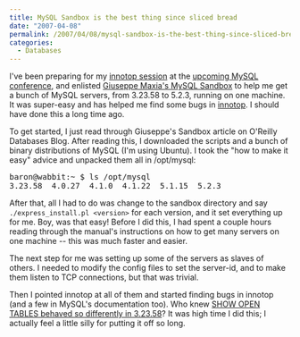 ```yaml
---
title: MySQL Sandbox is the best thing since sliced bread
date: "2007-04-08"
permalink: /2007/04/08/mysql-sandbox-is-the-best-thing-since-sliced-bread/
categories:
  - Databases
---
```

I've been preparing for my [innotop session][1] at the [upcoming MySQL conference][2], and enlisted [Giuseppe Maxia's MySQL Sandbox][3] to help me get a bunch of MySQL servers, from 3.23.58 to 5.2.3, running on one machine. It was super-easy and has helped me find some bugs in [innotop][4]. I should have done this a long time ago.

To get started, I just read through Giuseppe's Sandbox article on O'Reilly Databases Blog. After reading this, I downloaded the scripts and a bunch of binary distributions of MySQL (I'm using Ubuntu). I took the "how to make it easy" advice and unpacked them all in /opt/mysql:

<pre>baron@wabbit:~ $ ls /opt/mysql
3.23.58  4.0.27  4.1.0  4.1.22  5.1.15  5.2.3</pre>

After that, all I had to do was change to the sandbox directory and say `./express_install.pl <version>` for each version, and it set everything up for me. Boy, was that easy! Before I did this, I had spent a couple hours reading through the manual's instructions on how to get many servers on one machine -- this was much faster and easier.

The next step for me was setting up some of the servers as slaves of others. I needed to modify the config files to set the server-id, and to make them listen to TCP connections, but that was trivial.

Then I pointed innotop at all of them and started finding bugs in innotop (and a few in MySQL's documentation too). Who knew [SHOW OPEN TABLES behaved so differently in 3.23.58][5]? It was high time I did this; I actually feel a little silly for putting it off so long.

 [1]: http://www.mysqlconf.com/cs/mysqluc2007/view/e_sess/13213
 [2]: http://www.mysqlconf.com/
 [3]: http://sourceforge.net/projects/mysql-sandbox
 [4]: http://code.google.com/p/innotop
 [5]: http://bugs.mysql.com/bug.php?id=27706
